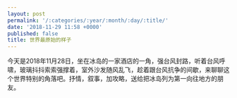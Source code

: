 ```yaml
---
layout: post
permalink: '/:categories/:year/:month/:day/:title/'
date: '2018-11-29 11:58 +0000'
published: false
title: 世界最原始的样子
---
```

今天是2018年11月28日，坐在冰岛的一家酒店的一角，强台风封路，听着台风呼啸，玻璃抖抖索索强撑着，室外沙发随风乱飞，趁着跟台风抗争的间歇，来聊聊这个世界特别的角落吧。抒情，叙事，加攻略，送给把冰岛列为第一向往地方的朋友。




